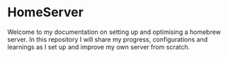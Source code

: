 # HomeServer
Welcome to my documentation on setting up and optimising a homebrew server. In this repository I will share my progress, configurations and learnings as I set up and improve my own server from scratch.
